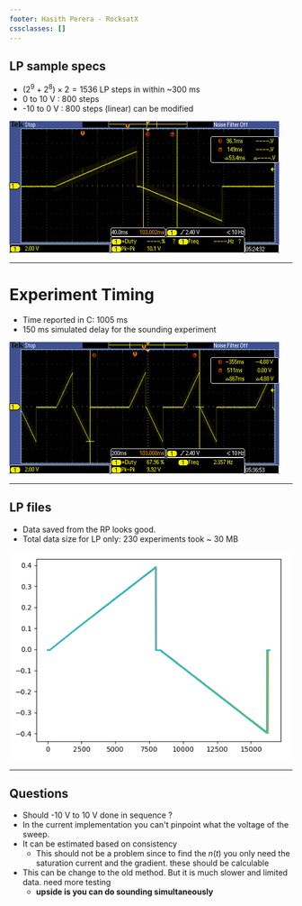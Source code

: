 ```yaml
---
footer: Hasith Perera - RocksatX
cssclasses: []
---
```


## LP sample specs

- $(2^9+2^8)\times 2 = 1536$  LP steps in within ~300 ms
- 0 to 10 V : 800 steps
- -10 to 0 V : 800 steps (linear) can be modified 

![bg right width:600](res/TEK00000.png)

---
# Experiment Timing 

- Time reported in C: $1005$ ms
- 150 ms simulated delay for the sounding experiment

![bg right width:600](res/TEK00002.png)

---
## LP files

- Data saved from the RP looks good.
- Total data size for LP only: 230 experiments took ~ 30 MB 

![bg right:60% width:700](res/Pasted%20image%2020240611212327.png)

---
## Questions

- Should -10 V to 10 V done in sequence ?
- In the current implementation you can't pinpoint what the voltage of the sweep.
- It can be estimated based on consistency 
	- This should not be a problem since to find the $n(t)$ you only need the saturation current and the gradient. these should be calculable
- This can be change to the old method. But it is much slower and limited data. need more testing
	- **upside is you can do sounding simultaneously**
